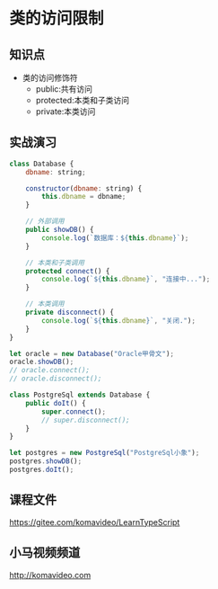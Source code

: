 类的访问限制
===========

## 知识点

* 类的访问修饰符
  + public:共有访问
  + protected:本类和子类访问
  + private:本类访问

## 实战演习

~~~js
class Database {
    dbname: string;

    constructor(dbname: string) {
        this.dbname = dbname;
    }

    // 外部调用
    public showDB() {
        console.log(`数据库：${this.dbname}`);
    }

    // 本类和子类调用
    protected connect() {
        console.log(`${this.dbname}`, "连接中...");
    }

    // 本类调用
    private disconnect() {
        console.log(`${this.dbname}`, "关闭.");
    }
}

let oracle = new Database("Oracle甲骨文");
oracle.showDB();
// oracle.connect();
// oracle.disconnect();

class PostgreSql extends Database {
    public doIt() {
        super.connect();
        // super.disconnect();
    }
}

let postgres = new PostgreSql("PostgreSql小象");
postgres.showDB();
postgres.doIt();
~~~

## 课程文件

https://gitee.com/komavideo/LearnTypeScript

## 小马视频频道

http://komavideo.com
